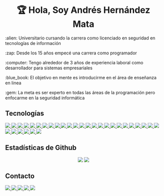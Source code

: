 <h1 align="center">🏆 Hola, Soy Andrés Hernández Mata</h1>
<p>:alien: Universitario cursando la carrera como licenciado en seguridad en tecnologías de información</p>
<p>:zap: Desde los 15 años empecé una carrera como programador</p>
<p>:computer: Tengo alrededor de 3 años de experiencia laboral como desarrollador para sistemas empresariales</p>
<p>:blue_book: El objetivo en mente es introducirme en el área de enseñanza en linea</p>
<p>:gem: La meta es ser experto en todas las áreas de la programación pero enfocarme en la seguridad informática</p>

## Tecnologías
<a href="#">
  <img src="https://img.shields.io/badge/Python-3776AB?style=for-the-badge&logo=python&logoColor=white" />
</a>
<a href="#">
  <img src="https://img.shields.io/badge/Java-ED8B00?style=for-the-badge&logo=java&logoColor=white" />
</a>
<a href="#">
  <img src="https://img.shields.io/badge/C%2B%2B-00599C?style=for-the-badge&logo=c%2B%2B&logoColor=white" />
</a>
<a href="#">
  <img src="https://img.shields.io/badge/JavaScript-F7DF1E?style=for-the-badge&logo=javascript&logoColor=black" />
</a>
<a href="#">
  <img src="https://img.shields.io/badge/TypeScript-007ACC?style=for-the-badge&logo=typescript&logoColor=white" />
</a>
<a href="#">
  <img src="https://img.shields.io/badge/PHP-777BB4?style=for-the-badge&logo=php&logoColor=white" />
</a>
<a href="#">
  <img src="https://img.shields.io/badge/MySQL-005C84?style=for-the-badge&logo=mysql&logoColor=white" />
</a>
<a href="#">
  <img src="https://img.shields.io/badge/Microsoft%20SQL%20Server-CC2927?style=for-the-badge&logo=microsoft%20sql%20server&logoColor=white" />
</a>
<a href="#">
  <img src="https://img.shields.io/badge/PostgreSQL-316192?style=for-the-badge&logo=postgresql&logoColor=white" />
</a>
<a href="#">
  <img src="https://img.shields.io/badge/SQLite-07405E?style=for-the-badge&logo=sqlite&logoColor=white" />
</a>
<a href="#">
  <img src="https://img.shields.io/badge/HTML-239120?style=for-the-badge&logo=html5&logoColor=white" />
</a>
<a href="#">
  <img src="https://img.shields.io/badge/Cordova-35434F?style=for-the-badge&logo=apache-cordova&logoColor=E8E8E8" />
</a>
<a href="#">
  <img src="https://img.shields.io/badge/Ionic-3880FF?style=for-the-badge&logo=ionic&logoColor=white" />
</a>
<a href="#">
  <img src="https://img.shields.io/badge/jQuery-0769AD?style=for-the-badge&logo=jquery&logoColor=white" />
</a>
<a href="#">
  <img src="https://img.shields.io/badge/Angular-DD0031?style=for-the-badge&logo=angular&logoColor=white" />
</a>
<a href="#">
  <img src="https://img.shields.io/badge/Bootstrap-563D7C?style=for-the-badge&logo=bootstrap&logoColor=white" />
</a>
<a href="#">
  <img src="https://img.shields.io/badge/Spring-6DB33F?style=for-the-badge&logo=spring&logoColor=white" />
</a>
<a href="#">
  <img src="https://img.shields.io/badge/Spring_Boot-F2F4F9?style=for-the-badge&logo=spring-boot" />
</a>
<a href="#">
  <img src="https://img.shields.io/badge/Django-092E20?style=for-the-badge&logo=django&logoColor=white" />
</a>
<a href="#">
  <img src="https://img.shields.io/badge/Node.js-339933?style=for-the-badge&logo=nodedotjs&logoColor=white" />
</a>
<a href="#">
  <img src="https://img.shields.io/badge/npm-CB3837?style=for-the-badge&logo=npm&logoColor=white" />
</a>
<a href="#">
  <img src="https://img.shields.io/badge/PowerShell-5391FE?style=for-the-badge&logo=PowerShell&logoColor=white" />
</a>
<a href="#">
  <img src="https://img.shields.io/badge/Microsoft-666666?style=for-the-badge&logo=microsoft&logoColor=white" />
</a>
<a href="#">
  <img src="https://img.shields.io/badge/Selenium-43B02A?style=for-the-badge&logo=Selenium&logoColor=white" />
</a>
<a href="#">
  <img src="https://img.shields.io/badge/replit-667881?style=for-the-badge&logo=replit&logoColor=white" />
</a>
<a href="#">
  <img src="https://img.shields.io/badge/Google_chrome-4285F4?style=for-the-badge&logo=Google-chrome&logoColor=white" />
</a>
<a href="#">
  <img src="https://img.shields.io/badge/Windows-0078D6?style=for-the-badge&logo=windows&logoColor=white" />
</a>
<a href="#">
  <img src="https://img.shields.io/badge/Linux_Mint-87CF3E?style=for-the-badge&logo=linux-mint&logoColor=white" />
</a>
<a href="#">
  <img src="https://img.shields.io/badge/Visual_Studio_Code-0078D4?style=for-the-badge&logo=visual%20studio%20code&logoColor=white" />
</a>
<a href="#">
  <img src="https://img.shields.io/badge/Microsoft_Office-D83B01?style=for-the-badge&logo=microsoft-office&logoColor=white" />
</a>
<a href="#">
  <img src="https://img.shields.io/badge/json-5E5C5C?style=for-the-badge&logo=json&logoColor=white" />
</a>

## Estadísticas de Github
<p align="center">
  <img src="https://github-readme-stats.vercel.app/api?username=Andres-Hernandez-Mata&theme=default&show_icons=true&count_private=true&hide=issues&line_height=24"> <img src="https://github-readme-stats.vercel.app/api/top-langs/?username=Andres-Hernandez-Mata&layout=compact&theme=default">
</p>

## Contacto
<a href="https://www.youtube.com/channel/UCNTdFrAymidx-igGjBo2i8A">
  <img src="https://img.shields.io/badge/YouTube-FF0000?style=for-the-badge&logo=youtube&logoColor=white" />
</a>
<a href="https://www.udemy.com/user/andres-hernandez-mata/">
  <img src="https://img.shields.io/badge/Udemy-EC5252?style=for-the-badge&logo=Udemy&logoColor=white" />
</a>
<a href="https://www.facebook.com/hackeando.uanl.mx">
  <img src="https://img.shields.io/badge/Facebook-1877F2?style=for-the-badge&logo=facebook&logoColor=white" />
</a>
<a href="https://www.linkedin.com/in/andreshernandezmata/">
  <img src="https://img.shields.io/badge/linkedin-%230077B5.svg?&style=for-the-badge&logo=linkedin&logoColor=white" />
</a>
<a href="mailto:andreshernandezmta@gmail.com">
  <img src="https://img.shields.io/badge/Gmail-D14836?style=for-the-badge&logo=gmail&logoColor=white" />
</a>

<!---
Andres-Hernandez-Mata/Andres-Hernandez-Mata is a ✨ special ✨ repository because its `README.md` (this file) appears on your GitHub profile.
You can click the Preview link to take a look at your changes.
--->

